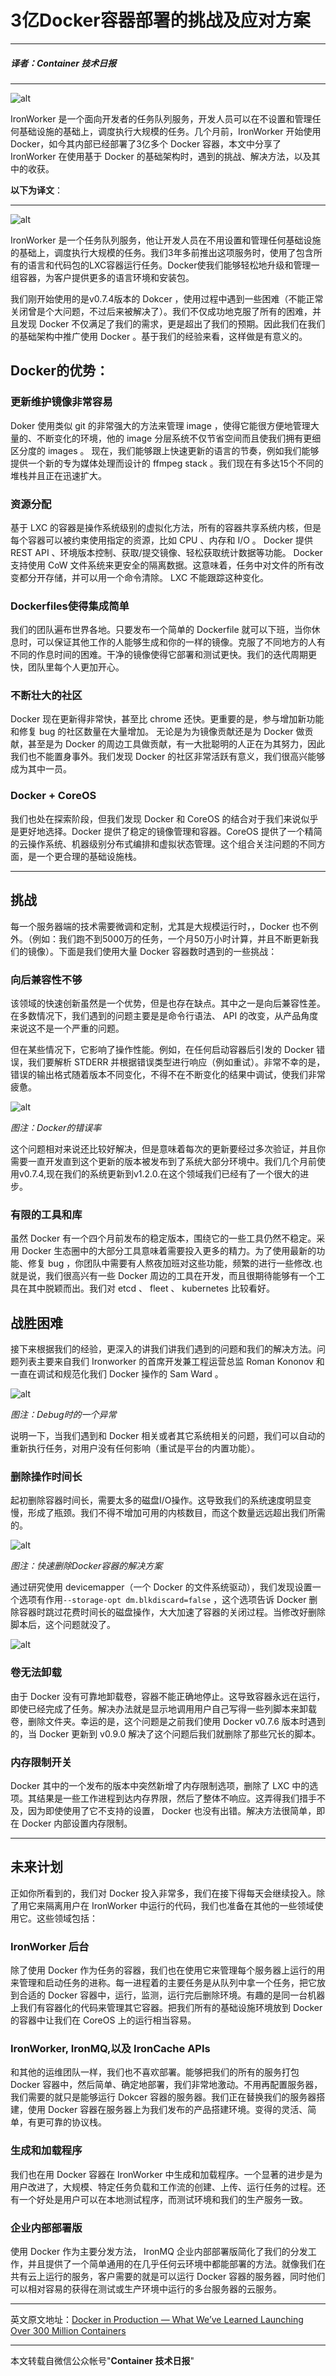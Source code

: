 # 3亿Docker容器部署的挑战及应对方案

---

##### 译者：Container 技术日报

---

![alt](http://resource.docker.cn/iron-io-1.jpg)

IronWorker 是一个面向开发者的任务队列服务，开发人员可以在不设置和管理任何基础设施的基础上，调度执行大规模的任务。几个月前，IronWorker 开始使用 Docker，如今其内部已经部署了3亿多个 Docker 容器，本文中分享了 IronWorker 在使用基于 Docker 的基础架构时，遇到的挑战、解决方法，以及其中的收获。

**以下为译文**：

---

![alt](http://resource.docker.cn/iron-io-2.png)


IronWorker 是一个任务队列服务，他让开发人员在不用设置和管理任何基础设施的基础上，调度执行大规模的任务。我们3年多前推出这项服务时，使用了包含所有的语言和代码包的LXC容器运行任务。Docker使我们能够轻松地升级和管理一组容器，为客户提供更多的语言环境和安装包。

我们刚开始使用的是v0.7.4版本的 Dokcer ，使用过程中遇到一些困难（不能正常关闭曾是个大问题，不过后来被解决了）。我们不仅成功地克服了所有的困难，并且发现 Docker 不仅满足了我们的需求，更是超出了我们的预期。因此我们在我们的基础架构中推广使用 Docker 。基于我们的经验来看，这样做是有意义的。


## Docker的优势：

### 更新维护镜像非常容易

Doker 使用类似 git 的非常强大的方法来管理 image ，使得它能很方便地管理大量的、不断变化的环境，他的 image 分层系统不仅节省空间而且使我们拥有更细区分度的 images 。
现在，我们能够跟上快速更新的语言的节奏，例如我们能够提供一个新的专为媒体处理而设计的 ffmpeg stack 。我们现在有多达15个不同的堆栈并且正在迅速扩大。

### 资源分配

基于 LXC 的容器是操作系统级别的虚拟化方法，所有的容器共享系统内核，但是每个容器可以被约束使用指定的资源，比如 CPU 、内存和 I/O 。 Docker 提供 REST API 、环境版本控制、获取/提交镜像、轻松获取统计数据等功能。 Docker 支持使用 CoW 文件系统来更安全的隔离数据。这意味着，任务中对文件的所有改变都分开存储，并可以用一个命令清除。 LXC 不能跟踪这种变化。

### Dockerfiles使得集成简单

我们的团队遍布世界各地。只要发布一个简单的 Dockerfile 就可以下班，当你休息时，可以保证其他工作的人能够生成和你的一样的镜像。克服了不同地方的人有不同的作息时间的困难。干净的镜像使得它部署和测试更快。我们的迭代周期更快，团队里每个人更加开心。

### 不断壮大的社区

Docker 现在更新得非常快，甚至比 chrome 还快。更重要的是，参与增加新功能和修复 bug 的社区数量在大量增加。 无论是为为镜像贡献还是为 Docker 做贡献，甚至是为 Docker 的周边工具做贡献，有一大批聪明的人正在为其努力，因此我们也不能置身事外。我们发现 Docker 的社区非常活跃有意义，我们很高兴能够成为其中一员。

### Docker + CoreOS

我们也处在探索阶段，但我们发现 Docker 和 CoreOS 的结合对于我们来说似乎是更好地选择。Docker 提供了稳定的镜像管理和容器。CoreOS 提供了一个精简的云操作系统、机器级别分布式编排和虚拟状态管理。这个组合关注问题的不同方面，是一个更合理的基础设施栈。

---

## 挑战

每一个服务器端的技术需要微调和定制，尤其是大规模运行时，，Docker 也不例外。（例如：我们跑不到5000万的任务，一个月50万小时计算，并且不断更新我们的镜像）。下面是我们使用大量 Docker 容器数时遇到的一些挑战：

### 向后兼容性不够

该领域的快速创新虽然是一个优势，但是也存在缺点。其中之一是向后兼容性差。在多数情况下，我们遇到的问题主要是是命令行语法、 API 的改变，从产品角度来说这不是一个严重的问题。

但在某些情况下，它影响了操作性能。例如，在任何启动容器后引发的 Docker 错误，我们要解析 STDERR 并根据错误类型进行响应（例如重试）。非常不幸的是，错误的输出格式随着版本不同变化，不得不在不断变化的结果中调试，使我们非常疲惫。

![alt](http://resource.docker.cn/iron-io-3.jpeg)

*图注：Docker的错误率*

这个问题相对来说还比较好解决，但是意味着每次的更新要经过多次验证，并且你需要一直开发直到这个更新的版本被发布到了系统大部分环境中。我们几个月前使用v0.7.4,现在我们的系统更新到v1.2.0.在这个领域我们已经有了一个很大的进步。

### 有限的工具和库

虽然 Docker 有一个四个月前发布的稳定版本，围绕它的一些工具仍然不稳定。采用 Docker 生态圈中的大部分工具意味着需要投入更多的精力。为了使用最新的功能、修复 bug ，你团队中需要有人熬夜加班对这些功能，频繁的进行一些修改.也就是说，我们很高兴有一些 Docker 周边的工具在开发，而且很期待能够有一个工具在其中脱颖而出。我们对 etcd 、 fleet 、  kubernetes 比较看好。

## 战胜困难

接下来根据我们的经验，更深入的讲我们讲我们遇到的问题和我们的解决方法。问题列表主要来自我们 Ironworker 的首席开发兼工程运营总监 Roman Kononov 和一直在调试和规范化我们 Docker 操作的 Sam Ward 。

![alt](http://resource.docker.cn/iron-io-4.png)

*图注：Debug时的一个异常*

说明一下，当我们遇到和 Docker 相关或者其它系统相关的问题，我们可以自动的重新执行任务，对用户没有任何影响（重试是平台的内置功能）。

### 删除操作时间长

起初删除容器时间长，需要太多的磁盘I/O操作。这导致我们的系统速度明显变慢，形成了瓶颈。我们不得不增加可用的内核数目，而这个数量远远超出我们所需的。


![alt](http://resource.docker.cn/iron-io-6.png)

*图注：快速删除Docker容器的解决方案*

通过研究使用 devicemapper（一个 Docker 的文件系统驱动），我们发现设置一个选项有作用`--storage-opt dm.blkdiscard=false` ，这个选项告诉 Docker 删除容器时跳过花费时间长的磁盘操作，大大加速了容器的关闭过程。当修改好删除脚本后，这个问题就没了。

![alt](http://resource.docker.cn/iron-io-5.png)


### 卷无法卸载

由于 Docker 没有可靠地卸载卷，容器不能正确地停止。这导致容器永远在运行，即使已经完成了任务。解决办法就是显示地调用用户自己写得一些列脚本来卸载卷，删除文件夹。幸运的是，这个问题是之前我们使用 Docker v0.7.6 版本时遇到的，当 Docker 更新到 v0.9.0 解决了这个问题后我们就删除了那些冗长的脚本。

### 内存限制开关

Docker 其中的一个发布的版本中突然新增了内存限制选项，删除了 LXC 中的选项。其结果是一些工作进程到达内存界限，然后了整体不响应。这弄得我们措手不及，因为即使使用了它不支持的设置， Docker 也没有出错。解决方法很简单，即在 Docker 内部设置内存限制。

---

## 未来计划

正如你所看到的，我们对 Docker 投入非常多，我们在接下得每天会继续投入。除了用它来隔离用户在 IronWorker 中运行的代码，我们也准备在其他的一些领域使用它。这些领域包括：

### IronWorker 后台

除了使用 Docker 作为任务的容器，我们也在使用它来管理每个服务器上运行的用来管理和启动任务的进称。每一进程着的主要任务是从队列中拿一个任务，把它放到合适的 Docker 容器中，运行，监测，运行完后删除环境。有趣的是同一台机器上我们有容器化的代码来管理其它容器。把我们所有的基础设施环境放到 Docker 的容器中让我们在 CoreOS 上的运行相当容易。

### IronWorker, IronMQ,以及 IronCache APIs

和其他的运维团队一样，我们也不喜欢部署。能够把我们的所有的服务打包 Docker 容器中，然后简单、确定地部署，我们非常地激动。不用再配置服务器，我们需要的就只是能够运行 Dokcer 容器的服务器。我们正在替换我们的服务器搭建，使用 Docker 容器在服务器上为我们发布的产品搭建环境。变得的灵活、简单，有更可靠的协议栈。

### 生成和加载程序

我们也在用 Docker 容器在 IronWorker 中生成和加载程序。一个显著的进步是为用户改进了，大规模、特定任务负载和工作流的创建、上传、运行任务的过程。还有一个好处是用户可以在本地测试程序，而测试环境和我们的生产服务一致。

### 企业内部部署版

使用 Docker 作为主要分发方法， IronMQ 企业内部部署版简化了我们的分发工作，并且提供了一个简单通用的在几乎任何云环境中都能部署的方法。就像我们在共有云上运行的服务，客户需要的就是可以运行 Docker 容器的服务器，同时他们可以相对容易的获得在测试或生产环境中运行的多台服务器的云服务。

---

英文原文地址：[Docker in Production — What We’ve Learned Launching Over 300 Million Containers](http://blog.iron.io/2014/10/docker-in-production-what-weve-learned.html)

---

本文转载自微信公众帐号"**Container 技术日报**"